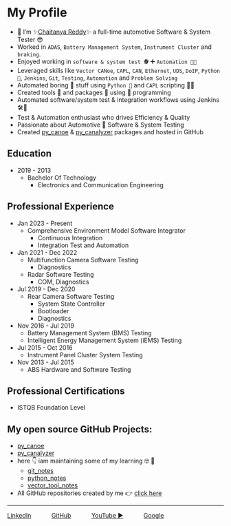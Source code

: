 # My Profile

- 👋 I’m ✨[Chaitanya Reddy](https://www.linkedin.com/in/chaitu-ycr/)✨ a full-time automotive Software & System Tester 😎
- Worked in `ADAS`, `Battery Management System`, `Instrument Cluster` and `braking`.
- Enjoyed working in `software & system test 🕵` ➕ `Automation 👨‍💻`
- Leveraged skills like `Vector CANoe`, `CAPL`, `CAN`, `Ethernet`, `UDS`, `DoIP`, `Python 🐍`, `Jenkins`, `Git`, `Testing`, `Automation` and `Problem Solving`
- Automated boring 🥱 stuff using `Python 🐍` and `CAPL` scripting 👨‍💻
- Created tools 🤖 and packages 🧰 using 🐍 programming
- Automated software/system test & integration workflows using Jenkins 🛠️🚀
- Test & Automation enthusiast who drives Efficiency & Quality
- Passionate about Automotive 🚗 Software & System Testing
- Created [py_canoe](https://github.com/chaitu-ycr/py_canoe) & [py_canalyzer](https://github.com/chaitu-ycr/py_canalyzer) packages and hosted in GitHub

## Education

- 2019 - 2013
    - Bachelor Of Technology
       - Electronics and Communication Engineering

## Professional Experience

- Jan 2023 - Present
    - Comprehensive Environment Model Software Integrator
        - Continuous Integration
        - Integration Test and Automation
- Jan 2021 - Dec 2022
    - Multifunction Camera Software Testing
        - Diagnostics
    - Radar Software Testing
        - COM, Diagnostics
- Jul 2019 - Dec 2020
    - Rear Camera Software Testing
        - System State Controller
        - Bootloader
        - Diagnostics
- Nov 2016 - Jul 2019
    - Battery Management System (BMS) Testing
    - Intelligent Energy Management System (iEMS) Testing
- Jul 2015 - Oct 2016
    - Instrument Panel Cluster System Testing
- Nov 2013 - Jul 2015
    - ABS Hardware and Software Testing

## Professional Certifications

- ISTQB Foundation Level

## My open source GitHub Projects:

- [py_canoe](https://github.com/chaitu-ycr/py_canoe)
- [py_canalyzer](https://github.com/chaitu-ycr/py_canalyzer)
- here 👇 iam maintaining some of my learning 🤓 📗
    - [git_notes](https://github.com/chaitu-ycr/git_notes)
    - [python_notes](https://github.com/chaitu-ycr/python_notes)
    - [vector_tool_notes](https://github.com/chaitu-ycr/vector_tool_notes)
- All GitHub repositories created by me 👉 [click here](https://github.com/chaitu-ycr?tab=repositories)

---

[LinkedIn](https://www.linkedin.com/in/chaitu-ycr/)
&nbsp;&nbsp;&nbsp;&nbsp;&nbsp;&nbsp;&nbsp;&nbsp;&nbsp;&nbsp;
[GitHub](https://github.com/chaitu-ycr)
&nbsp;&nbsp;&nbsp;&nbsp;&nbsp;&nbsp;&nbsp;&nbsp;&nbsp;&nbsp;
[YouTube ▶️](https://www.youtube.com/@chaitu-ycr)
&nbsp;&nbsp;&nbsp;&nbsp;&nbsp;&nbsp;&nbsp;&nbsp;&nbsp;&nbsp;
[Google](https://www.google.com/search?q=chaitu-ycr)
&nbsp;&nbsp;&nbsp;&nbsp;&nbsp;&nbsp;&nbsp;&nbsp;&nbsp;&nbsp;
